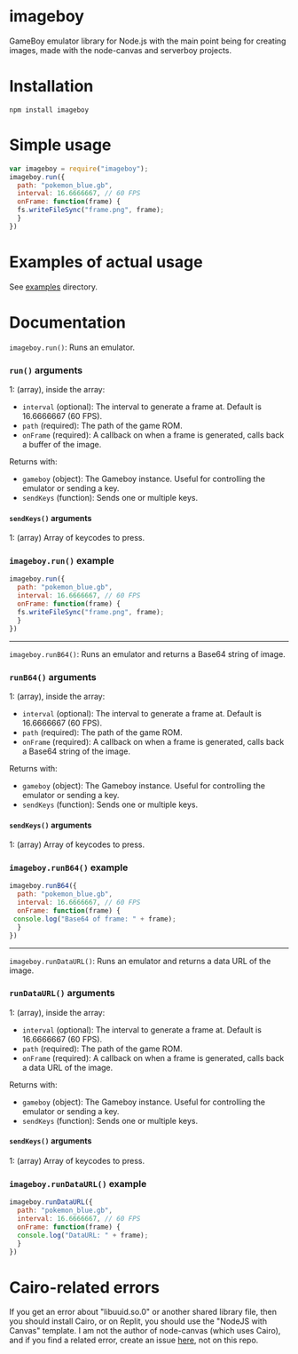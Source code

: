 # imageboy
GameBoy emulator library for Node.js with the main point being for creating images, made with the node-canvas and serverboy projects.

# Installation
```
npm install imageboy
```

# Simple usage
```javascript
var imageboy = require("imageboy");
imageboy.run({
  path: "pokemon_blue.gb",
  interval: 16.6666667, // 60 FPS
  onFrame: function(frame) {
  fs.writeFileSync("frame.png", frame);
  }
})
```

# Examples of actual usage
See [examples](/examples) directory.

# Documentation
`imageboy.run()`: Runs an emulator. 

### `run()` arguments
1: (array), inside the array:
- `interval` (optional): The interval to generate a frame at. Default is 16.6666667 (60 FPS).
- `path` (required): The path of the game ROM.
- `onFrame` (required): A callback on when a frame is generated, calls back a buffer of the image.

Returns with:
- `gameboy` (object): The Gameboy instance. Useful for controlling the emulator or sending a key.
- `sendKeys` (function): Sends one or multiple keys.

#### `sendKeys()` arguments
1: (array) Array of keycodes to press.

### `imageboy.run()` example
```javascript
imageboy.run({
  path: "pokemon_blue.gb",
  interval: 16.6666667, // 60 FPS
  onFrame: function(frame) {
  fs.writeFileSync("frame.png", frame);
  }
})
  ```
  
---
  
`imageboy.runB64()`: Runs an emulator and returns a Base64 string of image. 

### `runB64()` arguments
1: (array), inside the array:
- `interval` (optional): The interval to generate a frame at. Default is 16.6666667 (60 FPS).
- `path` (required): The path of the game ROM.
- `onFrame` (required): A callback on when a frame is generated, calls back a Base64 string of the image.

Returns with:
- `gameboy` (object): The Gameboy instance. Useful for controlling the emulator or sending a key.
- `sendKeys` (function): Sends one or multiple keys.

#### `sendKeys()` arguments
1: (array) Array of keycodes to press.

### `imageboy.runB64()` example
```javascript
imageboy.runB64({
  path: "pokemon_blue.gb",
  interval: 16.6666667, // 60 FPS
  onFrame: function(frame) {
 console.log("Base64 of frame: " + frame);
  }
})
```
---

`imageboy.runDataURL()`: Runs an emulator and returns a data URL of the image. 

### `runDataURL()` arguments
1: (array), inside the array:
- `interval` (optional): The interval to generate a frame at. Default is 16.6666667 (60 FPS).
- `path` (required): The path of the game ROM.
- `onFrame` (required): A callback on when a frame is generated, calls back a data URL of the image.

Returns with:
- `gameboy` (object): The Gameboy instance. Useful for controlling the emulator or sending a key.
- `sendKeys` (function): Sends one or multiple keys.

#### `sendKeys()` arguments
1: (array) Array of keycodes to press.

### `imageboy.runDataURL()` example
```javascript
imageboy.runDataURL({
  path: "pokemon_blue.gb",
  interval: 16.6666667, // 60 FPS
  onFrame: function(frame) {
  console.log("DataURL: " + frame);
  }
})
```

# Cairo-related errors
If you get an error about "libuuid.so.0" or another shared library file, then you should install Cairo, or on Replit, you should use the "NodeJS with Canvas" template. I am not the author of node-canvas (which uses Cairo), and if you find a related error, create an issue [here](https://github.com/Automattic/node-canvas/issues), not on this repo.
